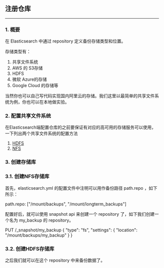 ## 注册仓库

-----

### 1. 概要

在 Elasticsearch 中通过 repository 定义备份存储类型和位置。

存储类型有：

1. 共享文件系统
1. AWS 的 S3存储
1. HDFS
1. 微软 Azure的存储
1. Google Cloud 的存储等

当然你也可以自己写代码实现国内阿里云的存储。我们这里以最简单的共享文件系统为例，你也可以在本地做实验。

### 2. 配置共享文件系统

在Elasticsearch端配置仓库的之前要保证有对应的高可用的存储服务可以使用，一下列出两个共享文件系统的配置方法

1. [HDFS](HDFS/README.md)
1. [NFS](NFS/README.md)


### 3. 创建存储库

### 3.1. 创建NFS存储库

首先，elasticsearch.yml 的配置文件中注明可以用作备份路径 path.repo ，如下所示：

path.repo: ["/mount/backups", "/mount/longterm_backups"]

配置好后，就可以使用 snapshot api 来创建一个 repository 了，如下我们创建一个名为 my_backup 的 repository。

PUT /_snapshot/my_backup
{
  "type": "fs",
  "settings": {
    "location": "/mount/backups/my_backup"
  }
}

### 3.2. 创建HDFS存储库



之后我们就可以在这个 repository 中来备份数据了。


